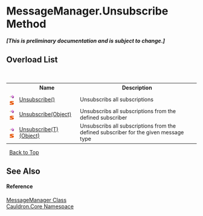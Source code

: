 # MessageManager.Unsubscribe Method 
 _**\[This is preliminary documentation and is subject to change.\]**_


## Overload List
&nbsp;<table><tr><th></th><th>Name</th><th>Description</th></tr><tr><td>![Public method](media/pubmethod.gif "Public method")![Static member](media/static.gif "Static member")</td><td><a href="M_Cauldron_Core_MessageManager_Unsubscribe">Unsubscribe()</a></td><td>
Unsubscribs all subscriptions</td></tr><tr><td>![Public method](media/pubmethod.gif "Public method")![Static member](media/static.gif "Static member")</td><td><a href="M_Cauldron_Core_MessageManager_Unsubscribe_1">Unsubscribe(Object)</a></td><td>
Unsubscribs all subscriptions from the defined subscriber</td></tr><tr><td>![Public method](media/pubmethod.gif "Public method")![Static member](media/static.gif "Static member")</td><td><a href="M_Cauldron_Core_MessageManager_Unsubscribe__1">Unsubscribe(T)(Object)</a></td><td>
Unsubscribs all subscriptions from the defined subscriber for the given message type</td></tr></table>&nbsp;
<a href="#messagemanager.unsubscribe-method">Back to Top</a>

## See Also


#### Reference
<a href="T_Cauldron_Core_MessageManager">MessageManager Class</a><br /><a href="N_Cauldron_Core">Cauldron.Core Namespace</a><br />